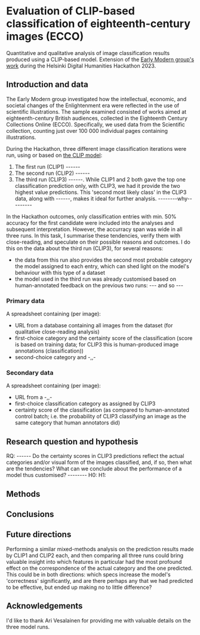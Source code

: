 # Evaluation of CLIP-based classification of eighteenth-century images (ECCO)
Quantitative and qualitative analysis of image classification results produced using a CLIP-based model. Extension of the [Early Modern group's work](https://github.com/dhh23/early_modern) during the Helsinki Digital Humanities Hackathon 2023.

## Introduction and data
The Early Modern group investigated how the intellectual, economic, and societal changes of the Enlightenment era were reflected in the use of scientific illustrations. The sample examined consisted of works aimed at eighteenth-century British audiences, collected in the Eighteenth Century Collections Online (ECCO). Specifically, we used data from the Scientific collection, counting just over 100 000 individual pages containing illustrations.

During the Hackathon, three different image classification iterations were run, using or based on [the CLIP model](https://github.com/openai/CLIP):
1. The first run (CLIP1) ------
2. The second run (CLIP2) ------
3. The third run (CLIP3) ------. While CLIP1 and 2 both gave the top one classification prediction only, with CLIP3, we had it
provide the two highest value predictions. This 'second most likely class' in the CLIP3 data, along with ------, makes it ideal for
further analysis. --------why---------

In the Hackathon outcomes, only classification entries with min. 50% accuracy for the first candidate were included into the
analyses and subsequent interpretation. However, the accurracy span was wide in all three runs. In this task, I summarise these tendencies, verify them with close-reading, and speculate on their possible reasons and outcomes. I do this on the data about the third run (CLIP3), for several reasons:
- the data from this run also provides the second most probable category the model assigned to each entry, which can shed light on the model's behaviour with this type of a dataset
- the model used in the third run was already customised based on human-annotated feedback on the previous two runs: --- and so ---

### Primary data
A spreadsheet containing (per image):
- URL from a database containing all images from the dataset (for qualitative close-reading analysis)
- first-choice category and the certainty score of the classification (score is based on training data; for CLIP3 this is human-produced image annotations (classification))
- second-choice category and -,,-

### Secondary data
A spreadsheet containing (per image):
- URL from a -,,-
- first-choice classification category as assigned by CLIP3
- certainty score of the classification (as compared to human-annotated control batch; i.e. the probability of CLIP3 classifying an image as the same category that human annotators did)

## Research question and hypothesis
RQ: ------ Do the certainty scores in CLIP3 predictions reflect the actual categories and/or visual form of the images classified, and, if so, then what are the tendencies? What can we conclude about the performance of a model thus customised? --------
H0:
H1:

## Methods

## Conclusions

## Future directions
Performing a similar mixed-methods analysis on the prediction results made by CLIP1 and CLIP2 each, and then comparing all three runs could bring valuable insight into which features in particular had the most profound effect on the correspondence of the actual category and the one predicted. This could be in both directions: which specs increase the model's 'correctness' significantly, and are there perhaps any that we had predicted to be effective, but ended up making no to little difference?

## Acknowledgements
I'd like to thank Ari Vesalainen for providing me with valuable details on the three model runs.
